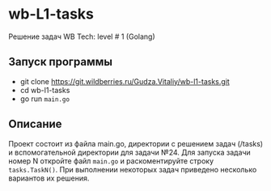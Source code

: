 # wb-L1-tasks
Решение задач WB Tech: level # 1 (Golang)

## Запуск программы
- git clone https://git.wildberries.ru/Gudza.Vitaliy/wb-l1-tasks.git
- cd wb-l1-tasks 
- go run `main.go`

## Описание
Проект состоит из файла main.go, директории с решением задач (/tasks) и вспомогательной директории для задачи №24. Для запуска задачи номер N откройте файл `main.go` и раскоментируйте строку `tasks.TaskN()`. При выполнении некоторых задач приведено несколько вариантов их решения.